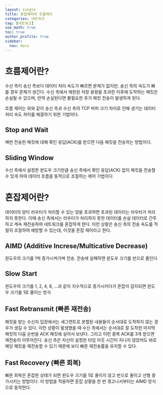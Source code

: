 ```yaml
---
layout: single
title: 혼잡제어와 흐름제어
categories: 네트워크
tag: [네트워크]
use_math: true
toc: true
author_profile: true
sidebar:
  nav: docs
---
```


# 흐름제어란?

수신 측이 송신 측보다 데이터 처리 속도가 빠르면 문제가 없지만, 송신 측의 속도가 빠를 경우 문제가 생긴다. 수신 측에서 제한된 저장 용량을 초과한 이후에 도착하는 패킷은 손실될 수 있으며, 만약 손실된다면 불필요한 추가 패킷 전송이 발생하게 된다.

흐름 제어는 위와 같이 송신 측과 수신 측의 TCP 버퍼 크기 차이로 인해 생기는 데이터 처리 속도 차이를 해결하기 위한 기법이다.

## Stop and Wait

매번 전송한 패킷에 대해 확인 응답(ACK)를 받으면 다음 패킷을 전송하는 방법이다.

## Sliding Window

수신 측에서 설정한 윈도우 크기만큼 송신 측에서 확인 응답(ACK) 없이 패킷을 전송할 수 있게 하여 데이터 흐름을 동적으로 조절하는 제어 기법이다.

# 혼잡제어란? 

데이터의 양이 라우터가 처리할 수 있는 양을 초과하면 초과된 데이터는 라우터가 처리하지 못한다. 이때 송신 측에서는 라우터가 처리하지 못한 데이터를 손실 데이터로 간주하고 계속 재전송하여 네트워크를 혼잡하게 한다. 이런 상황은 송신 측의 전송 속도를 적절히 조절하여 예방할 수 있는데, 이것을 혼잡 제어라고 한다.

## AIMD (Additive Increse/Multicative Decrease)

윈도우의 크기를 1씩 증가시켜가며 전송. 전송에 실패하면 윈도우 크기를 반으로 줄인다.

## Slow Start

윈도우의 크기를 1, 2, 4, 8, ...과 같이 지수적으로 증가시키다가 혼잡이 감지되면 윈도우 크기를 1로 줄이는 방식

## Fast Retransmit (빠른 재전송)

패킷을 받는 수신자 입장에서는 세그먼트로 분할된 내용들이 순서대로 도착하지 않는 경우가 생길 수 있다. 이런 상황이 발생했을 때 수신 측에서는 순서대로 잘 도착한 마지막 패킷의 다음 순번을 ACK 패킷에 실어서 보낸다. 그리고 이런 중복 ACK를 3개 받으면 재전송이 이루어진다. 송신 측은 자신이 설정한 타임 아웃 시간이 지나지 않았어도 바로 해당 패킷을 재전송할 수 있기 때문에 보다 빠른 재전송률을 유지할 수 있다.

## Fast Recovery (빠른 회복)

빠른 회복은 혼잡한 상태가 되면 윈도우 크기를 1로 줄이지 않고 반으로 줄이고 선형 증가시키는 방법이다. 이 방법을 적용하면 혼잡 상황을 한 번 겪고나서부터는 AIMD 방식으로 동작한다.